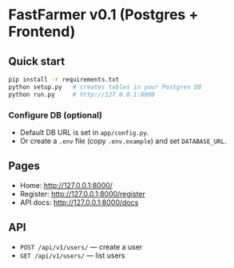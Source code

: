 # FastFarmer v0.1 (Postgres + Frontend)

## Quick start
```bash
pip install -r requirements.txt
python setup.py   # creates tables in your Postgres DB
python run.py     # http://127.0.0.1:8000
```

### Configure DB (optional)
- Default DB URL is set in `app/config.py`.
- Or create a `.env` file (copy `.env.example`) and set `DATABASE_URL`.

## Pages
- Home: http://127.0.0.1:8000/
- Register: http://127.0.0.1:8000/register
- API docs: http://127.0.0.1:8000/docs

## API
- `POST /api/v1/users/` — create a user
- `GET /api/v1/users/` — list users
